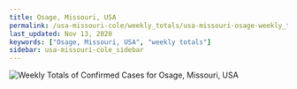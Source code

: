 ```yaml
---
title: Osage, Missouri, USA
permalink: /usa-missouri-cole/weekly_totals/usa-missouri-osage-weekly_totals.html
last_updated: Nov 13, 2020
keywords: ["Osage, Missouri, USA", "weekly totals"]
sidebar: usa-missouri-cole_sidebar
---
```


![Weekly Totals of Confirmed Cases for Osage, Missouri, USA](/covid_tracker/images/graphs/usa-missouri-osage-weekly_totals_graph.png)
